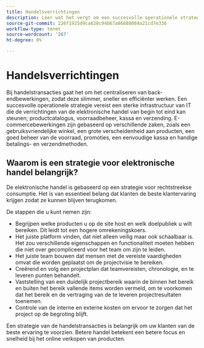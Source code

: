```yaml
---
title: Handelsverrichtingen
description: Leer wat het vergt om een succesvolle operationele strategie voor uw e-commerce zaken te hebben.
source-git-commit: 226f1925d9ca628c94b67a86888084a21cd7e336
workflow-type: tm+mt
source-wordcount: '267'
ht-degree: 0%

---
```



# Handelsverrichtingen

Bij handelstransacties gaat het om het centraliseren van back-endbewerkingen, zodat deze slimmer, sneller en efficiënter werken. Een succesvolle operationele strategie vereist een sterke infrastructuur van IT die de verrichtingen van de elektronische handel van begin tot eind kan steunen; productcatalogus, voorraadbeheer, kassa en verzending. E-commercebewerkingen zijn gebaseerd op verschillende zaken, zoals een gebruiksvriendelijke winkel, een grote verscheidenheid aan producten, een goed beheer van de voorraad, promoties, een eenvoudige kassa en handige betalings- en verzendmethoden.

## Waarom is een strategie voor elektronische handel belangrijk?

De elektronische handel is gebaseerd op een strategie voor rechtstreekse consumptie. Het is van essentieel belang dat klanten de beste klantervaring krijgen zodat ze kunnen blijven terugkomen.

De stappen die u kunt nemen zijn:

- Begrijpen welke producten u op de site host en welk doelpubliek u wilt bereiken. Dit leidt tot een hogere omrekeningskoers.
- Het juiste platform vinden, dat niet alleen veilig maar ook schaalbaar is. Het zou verschillende eigenschappen en functionaliteit moeten hebben die niet over gecompliceerd voor het team om zijn te leiden.
- Het juiste team bouwen dat mensen met de vereiste vaardigheden omvat die worden geplaatst om de projectvisie te bereiken.
- Creërend en volg een projectplan dat teamvereisten, chronologie, en te leveren punten behandelt.
- Vaststelling van een duidelijk projectbereik waarin de binnen het bereik en buiten het bereik vallende items worden vermeld, om te voorkomen dat het bereik en de vertraging van de te leveren projectresultaten toenemen.
- Controle van de interne en externe kosten om ervoor te zorgen dat het project op de begroting blijft.

Een strategie van de handelstransacties is belangrijk om uw klanten van de beste ervaring te voorzien. Betere handel betekent een betere focus en snelheid bij het online verkopen van producten.
